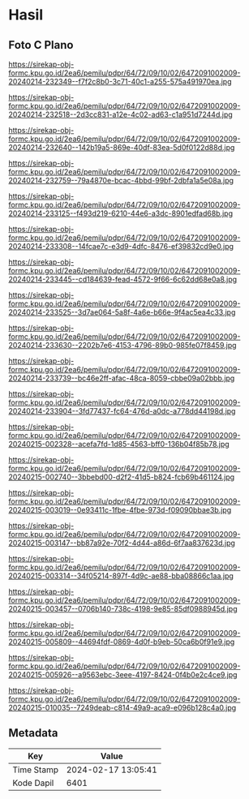 # Hasil

## Foto C Plano

https://sirekap-obj-formc.kpu.go.id/2ea6/pemilu/pdpr/64/72/09/10/02/6472091002009-20240214-232349--f7f2c8b0-3c71-40c1-a255-575a491970ea.jpg

https://sirekap-obj-formc.kpu.go.id/2ea6/pemilu/pdpr/64/72/09/10/02/6472091002009-20240214-232518--2d3cc831-a12e-4c02-ad63-c1a951d7244d.jpg

https://sirekap-obj-formc.kpu.go.id/2ea6/pemilu/pdpr/64/72/09/10/02/6472091002009-20240214-232640--142b19a5-869e-40df-83ea-5d0f0122d88d.jpg

https://sirekap-obj-formc.kpu.go.id/2ea6/pemilu/pdpr/64/72/09/10/02/6472091002009-20240214-232759--79a4870e-bcac-4bbd-99bf-2dbfa1a5e08a.jpg

https://sirekap-obj-formc.kpu.go.id/2ea6/pemilu/pdpr/64/72/09/10/02/6472091002009-20240214-233125--f493d219-6210-44e6-a3dc-8901edfad68b.jpg

https://sirekap-obj-formc.kpu.go.id/2ea6/pemilu/pdpr/64/72/09/10/02/6472091002009-20240214-233308--14fcae7c-e3d9-4dfc-8476-ef39832cd9e0.jpg

https://sirekap-obj-formc.kpu.go.id/2ea6/pemilu/pdpr/64/72/09/10/02/6472091002009-20240214-233445--cd184639-fead-4572-9f66-6c62dd68e0a8.jpg

https://sirekap-obj-formc.kpu.go.id/2ea6/pemilu/pdpr/64/72/09/10/02/6472091002009-20240214-233525--3d7ae064-5a8f-4a6e-b66e-9f4ac5ea4c33.jpg

https://sirekap-obj-formc.kpu.go.id/2ea6/pemilu/pdpr/64/72/09/10/02/6472091002009-20240214-233630--2202b7e6-4153-4796-89b0-985fe07f8459.jpg

https://sirekap-obj-formc.kpu.go.id/2ea6/pemilu/pdpr/64/72/09/10/02/6472091002009-20240214-233739--bc46e2ff-afac-48ca-8059-cbbe09a02bbb.jpg

https://sirekap-obj-formc.kpu.go.id/2ea6/pemilu/pdpr/64/72/09/10/02/6472091002009-20240214-233904--3fd77437-fc64-476d-a0dc-a778dd44198d.jpg

https://sirekap-obj-formc.kpu.go.id/2ea6/pemilu/pdpr/64/72/09/10/02/6472091002009-20240215-002328--acefa7fd-1d85-4563-bff0-136b04f85b78.jpg

https://sirekap-obj-formc.kpu.go.id/2ea6/pemilu/pdpr/64/72/09/10/02/6472091002009-20240215-002740--3bbebd00-d2f2-41d5-b824-fcb69b461124.jpg

https://sirekap-obj-formc.kpu.go.id/2ea6/pemilu/pdpr/64/72/09/10/02/6472091002009-20240215-003019--0e93411c-1fbe-4fbe-973d-f09090bbae3b.jpg

https://sirekap-obj-formc.kpu.go.id/2ea6/pemilu/pdpr/64/72/09/10/02/6472091002009-20240215-003147--bb87a92e-70f2-4d44-a86d-6f7aa837623d.jpg

https://sirekap-obj-formc.kpu.go.id/2ea6/pemilu/pdpr/64/72/09/10/02/6472091002009-20240215-003314--34f05214-897f-4d9c-ae88-bba08866c1aa.jpg

https://sirekap-obj-formc.kpu.go.id/2ea6/pemilu/pdpr/64/72/09/10/02/6472091002009-20240215-003457--0706b140-738c-4198-9e85-85df0988945d.jpg

https://sirekap-obj-formc.kpu.go.id/2ea6/pemilu/pdpr/64/72/09/10/02/6472091002009-20240215-005809--44694fdf-0869-4d0f-b9eb-50ca6b0f91e9.jpg

https://sirekap-obj-formc.kpu.go.id/2ea6/pemilu/pdpr/64/72/09/10/02/6472091002009-20240215-005926--a9563ebc-3eee-4197-8424-0f4b0e2c4ce9.jpg

https://sirekap-obj-formc.kpu.go.id/2ea6/pemilu/pdpr/64/72/09/10/02/6472091002009-20240215-010035--7249deab-c814-49a9-aca9-e096b128c4a0.jpg


## Metadata

| Key        | Value               |
| ---------- | ------------------- |
| Time Stamp | 2024-02-17 13:05:41 |
| Kode Dapil | 6401                |



